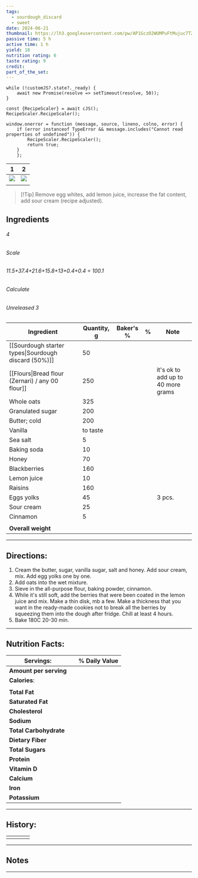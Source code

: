 ```yaml
---
tags:
  - sourdough_discard
  - sweet
date: 2024-06-21
thumbnail: https://lh3.googleusercontent.com/pw/AP1GczO2WUMPuFtMujuc7TZoF-3eaGvIpFCgKbnzJ_2GHdf3c0NJNI9A-QP4jzDmZ3BWCBaoCxZS3EIlew5cae6t6lW0Q9Q5EiZtecN6crFgi6Cl39doxsVw-2iBJBZTYzuNmQ3F2-OIzzEyP6YfobE_mWWM=w1171-h879-s-no-gm?authuser=0
passive time: 5 h
active time: 1 h
yield: 18
nutrition rating: 6
taste rating: 9
credit: 
part_of_the_set:
---
```

```dataviewjs
while (!customJS?.state?._ready) { 
	await new Promise(resolve => setTimeout(resolve, 50)); 
} 

const {RecipeScaler} = await cJS();
RecipeScaler.RecipeScaler();

window.onerror = function (message, source, lineno, colno, error) {
	if (error instanceof TypeError && message.includes("Cannot read properties of undefined")) {
		RecipeScaler.RecipeScaler();
		return true;
	}
    };
```

| 1                                                                                                                                                                                                                                    | 2                                                                                                                                                                                                                                    |
| ------------------------------------------------------------------------------------------------------------------------------------------------------------------------------------------------------------------------------------ | ------------------------------------------------------------------------------------------------------------------------------------------------------------------------------------------------------------------------------------ |
| ![](https://lh3.googleusercontent.com/pw/AP1GczO2WUMPuFtMujuc7TZoF-3eaGvIpFCgKbnzJ_2GHdf3c0NJNI9A-QP4jzDmZ3BWCBaoCxZS3EIlew5cae6t6lW0Q9Q5EiZtecN6crFgi6Cl39doxsVw-2iBJBZTYzuNmQ3F2-OIzzEyP6YfobE_mWWM=w1171-h879-s-no-gm?authuser=0) | ![](https://lh3.googleusercontent.com/pw/AP1GczOmYOMBykUPFipKo2gXeb16SY_mzhzgJAQ7hyaWuLUsthzATzIAzaC8UDWOuyF7lZiZ9t90szF0SgRvQgQ3N-3dWwSIuVEEPyXAJMgne7tl5iJo6aWOsHej2lFHXsir6TOyz0VBe6ird0XT7wmDrSas=w1171-h879-s-no-gm?authuser=0) |
|                                                                                                                                                                                                                                      |                                                                                                                                                                                                                                      |

> [!Tip] Remove egg whites, add lemon juice, increase the fat content, add sour cream (recipe adjusted).
## Ingredients

###### 4
###### Scale
###### 11.5+37.4+21.6+15.8+13+0.4+0.4 = 100.1
###### Calculate
###### Unreleased 3

| Ingredient                                           | Quantity, g | Baker's % | %   | Note                               |
| ---------------------------------------------------- | ----------- | --------- | --- | ---------------------------------- |
| [[Sourdough starter types\|Sourdough discard (50%)]] | 50          |           |     |                                    |
| [[Flours\|Bread flour (Zernari) / any 00 flour]]     | 250         |           |     | it's ok to add up to 40 more grams |
| Whole oats                                           | 325         |           |     |                                    |
| Granulated sugar                                     | 200         |           |     |                                    |
| Butter; cold                                         | 200         |           |     |                                    |
| Vanilla                                              | to taste    |           |     |                                    |
| Sea salt                                             | 5           |           |     |                                    |
| Baking soda                                          | 10          |           |     |                                    |
| Honey                                                | 70          |           |     |                                    |
| Blackberries                                         | 160         |           |     |                                    |
| Lemon juice                                          | 10          |           |     |                                    |
| Raisins                                              | 160         |           |     |                                    |
| Eggs yolks                                           | 45          |           |     | 3 pcs.                             |
| Sour cream                                           | 25          |           |     |                                    |
| Cinnamon                                             | 5           |           |     |                                    |
|                                                      |             |           |     |                                    |
| **Overall weight**                                   |             |           |     |                                    |




---
## Directions:

1. Cream the butter, sugar, vanilla sugar, salt and honey. Add sour cream, mix. Add egg yolks one by one.  
2. Add oats into the wet mixture.  
3. Sieve in the all-purpose flour, baking powder, cinnamon.
4. While it's still soft, add the berries that were been coated in the lemon juice and mix. Make a thin disk, mb a few. Make a thickness that you want in the ready-made cookies not to break all the berries by squeezing them into the dough after fridge. Chill at least 4 hours.
5. Bake 180C 20-30 min.


---
## Nutrition Facts:

| **Servings:**          |       | % Daily Value |
| ---------------------- | ----- | ------------- |
| **Amount per serving** |       |               |
| **Calories**:          |       |               |
|                        |       |               |
| **Total Fat**          |       |               |
| **Saturated Fat**      |       |               |
| **Cholesterol**        |       |               |
| **Sodium**             |       |               |
| **Total Carbohydrate** |       |               |
| **Dietary Fiber**      |       |               |
| **Total Sugars**       |       |               |
| **Protein**            |       |               |
| **Vitamin D**          |       |               |
| **Calcium**            |       |               |
| **Iron**               |       |               |
| **Potassium**          |       |               |

---
## History:

|     |                   |                   |                   |
| --- | ----------------- | ----------------- | ----------------- |
|     |                   |                   |                   |


---
## Notes


>

---



